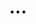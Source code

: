 ---
type: object
title: ...
sidebar_label: ...
slug: /...
status: planned | beta | live | deprecated
audience: [participants, coordinators, administrators, data_scientists, developers]
relatedFunctions: []
relatedObjects: []
relatedPublications: []
owner: your-name
lastReviewed: YYYY-MM-DD
---